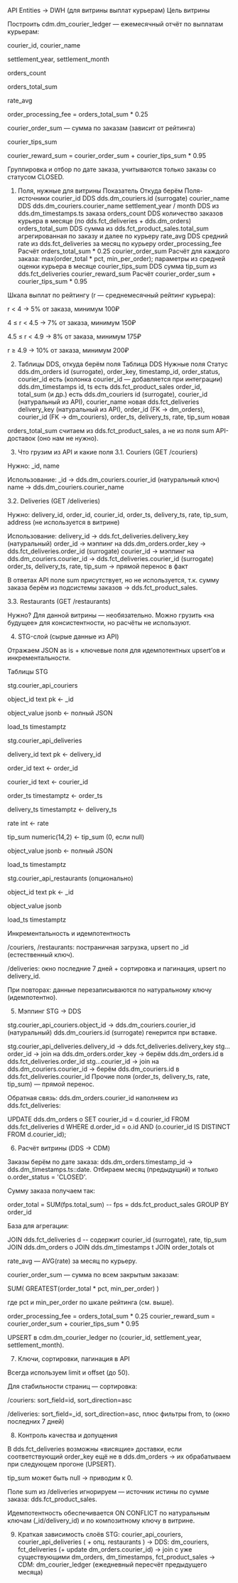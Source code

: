 API Entities → DWH (для витрины выплат курьерам)
Цель витрины

Построить cdm.dm_courier_ledger — ежемесячный отчёт по выплатам курьерам:

courier_id, courier_name

settlement_year, settlement_month

orders_count

orders_total_sum

rate_avg

order_processing_fee = orders_total_sum * 0.25

courier_order_sum — сумма по заказам (зависит от рейтинга)

courier_tips_sum

courier_reward_sum = courier_order_sum + courier_tips_sum * 0.95

Группировка и отбор по дате заказа, учитываются только заказы со статусом CLOSED.

1) Поля, нужные для витрины
Показатель	Откуда берём	Поля-источники
courier_id	DDS	dds.dm_couriers.id (surrogate)
courier_name	DDS	dds.dm_couriers.courier_name
settlement_year / month	DDS	из dds.dm_timestamps.ts заказа
orders_count	DDS	количество заказов курьера в месяце (по dds.fct_deliveries + dds.dm_orders)
orders_total_sum	DDS	сумма из dds.fct_product_sales.total_sum агрегированная по заказу и далее по курьеру
rate_avg	DDS	средний rate из dds.fct_deliveries за месяц по курьеру
order_processing_fee	Расчёт	orders_total_sum * 0.25
courier_order_sum	Расчёт	для каждого заказа: max(order_total * pct, min_per_order); параметры из средней оценки курьера в месяце
courier_tips_sum	DDS	сумма tip_sum из dds.fct_deliveries
courier_reward_sum	Расчёт	courier_order_sum + courier_tips_sum * 0.95

Шкала выплат по рейтингу (r — среднемесячный рейтинг курьера):

r < 4 → 5% от заказа, минимум 100₽

4 ≤ r < 4.5 → 7% от заказа, минимум 150₽

4.5 ≤ r < 4.9 → 8% от заказа, минимум 175₽

r ≥ 4.9 → 10% от заказа, минимум 200₽

2) Таблицы DDS, откуда берём поля
Таблица DDS	Нужные поля	Статус
dds.dm_orders	id (surrogate), order_key, timestamp_id, order_status, courier_id	есть (колонка courier_id — добавляется при интеграции)
dds.dm_timestamps	id, ts	есть
dds.fct_product_sales	order_id, total_sum (и др.)	есть
dds.dm_couriers	id (surrogate), courier_id (натуральный из API), courier_name	новая
dds.fct_deliveries	delivery_key (натуральный из API), order_id (FK → dm_orders), courier_id (FK → dm_couriers), order_ts, delivery_ts, rate, tip_sum	новая

orders_total_sum считаем из dds.fct_product_sales, а не из поля sum API-доставок (оно нам не нужно).

3) Что грузим из API и какие поля
3.1. Couriers (GET /couriers)

Нужно: _id, name

Использование:
_id → dds.dm_couriers.courier_id (натуральный ключ)
name → dds.dm_couriers.courier_name

3.2. Deliveries (GET /deliveries)

Нужно: delivery_id, order_id, courier_id, order_ts, delivery_ts, rate, tip_sum, address (не используется в витрине)

Использование:
delivery_id → dds.fct_deliveries.delivery_key (натуральный)
order_id → мэппинг на dds.dm_orders.order_key → dds.fct_deliveries.order_id (surrogate)
courier_id → мэппинг на dds.dm_couriers.courier_id → dds.fct_deliveries.courier_id (surrogate)
order_ts, delivery_ts, rate, tip_sum → прямой перенос в факт

В ответах API поле sum присутствует, но не используется, т.к. сумму заказа берём из подсистемы заказов → dds.fct_product_sales.

3.3. Restaurants (GET /restaurants)

Нужно? Для данной витрины — необязательно. Можно грузить «на будущее» для консистентности, но расчёты не используют.

4) STG-слой (сырые данные из API)

Отражаем JSON as is + ключевые поля для идемпотентных upsert’ов и инкрементальности.

Таблицы STG

stg.courier_api_couriers

object_id text pk ← _id

object_value jsonb ← полный JSON

load_ts timestamptz

stg.courier_api_deliveries

delivery_id text pk ← delivery_id

order_id text ← order_id

courier_id text ← courier_id

order_ts timestamptz ← order_ts

delivery_ts timestamptz ← delivery_ts

rate int ← rate

tip_sum numeric(14,2) ← tip_sum (0, если null)

object_value jsonb ← полный JSON

load_ts timestamptz

stg.courier_api_restaurants (опционально)

object_id text pk ← _id

object_value jsonb

load_ts timestamptz

Инкрементальность и идемпотентность

/couriers, /restaurants: постраничная загрузка, upsert по _id (естественный ключ).

/deliveries: окно последние 7 дней + сортировка и пагинация, upsert по delivery_id.

При повторах: данные перезаписываются по натуральному ключу (идемпотентно).

5) Мэппинг STG → DDS

stg.courier_api_couriers.object_id → dds.dm_couriers.courier_id (натуральный)
dds.dm_couriers.id (surrogate) генерится при вставке.

stg.courier_api_deliveries.delivery_id → dds.fct_deliveries.delivery_key
stg…order_id → join на dds.dm_orders.order_key → берём dds.dm_orders.id в dds.fct_deliveries.order_id
stg…courier_id → join на dds.dm_couriers.courier_id → берём dds.dm_couriers.id в dds.fct_deliveries.courier_id
Прочие поля (order_ts, delivery_ts, rate, tip_sum) — прямой перенос.

Обратная связь: dds.dm_orders.courier_id наполняем из dds.fct_deliveries:

UPDATE dds.dm_orders o
SET courier_id = d.courier_id
FROM dds.fct_deliveries d
WHERE d.order_id = o.id
  AND (o.courier_id IS DISTINCT FROM d.courier_id);

6) Расчёт витрины (DDS → CDM)

Заказы берём по дате заказа: dds.dm_orders.timestamp_id → dds.dm_timestamps.ts::date.
Отбираем месяц (предыдущий) и только o.order_status = 'CLOSED'.

Сумму заказа получаем так:

order_total = SUM(fps.total_sum)   -- fps = dds.fct_product_sales
GROUP BY order_id


База для агрегации:

JOIN dds.fct_deliveries d       -- содержит courier_id (surrogate), rate, tip_sum
JOIN dds.dm_orders o
JOIN dds.dm_timestamps t
JOIN order_totals ot


rate_avg — AVG(rate) за месяц по курьеру.

courier_order_sum — сумма по всем закрытым заказам:

SUM( GREATEST(order_total * pct, min_per_order) )


где pct и min_per_order по шкале рейтинга (см. выше).

order_processing_fee = orders_total_sum * 0.25
courier_reward_sum = courier_order_sum + courier_tips_sum * 0.95

UPSERT в cdm.dm_courier_ledger по (courier_id, settlement_year, settlement_month).

7) Ключи, сортировки, пагинация в API

Всегда используем limit и offset (до 50).

Для стабильности страниц — сортировка:

/couriers: sort_field=id, sort_direction=asc

/deliveries: sort_field=_id, sort_direction=asc, плюс фильтры from, to (окно последних 7 дней)

8) Контроль качества и допущения

В dds.fct_deliveries возможны «висящие» доставки, если соответствующий order_key ещё не в dds.dm_orders → их обрабатываем при следующем прогоне (UPSERT).

tip_sum может быть null → приводим к 0.

Поле sum из /deliveries игнорируем — источник истины по сумме заказа: dds.fct_product_sales.

Идемпотентность обеспечивается ON CONFLICT по натуральным ключам (_id/delivery_id) и по композитному ключу в витрине.

9) Краткая зависимость слоёв
STG: courier_api_couriers, courier_api_deliveries ( + опц. restaurants )
   → DDS: dm_couriers, fct_deliveries (+ update dm_orders.courier_id)
      → join с уже существующими dm_orders, dm_timestamps, fct_product_sales
         → CDM: dm_courier_ledger (ежедневный пересчёт предыдущего месяца)